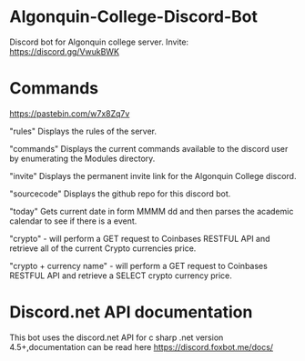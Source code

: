 # Algonquin-College-Discord-Bot 

Discord bot for Algonquin college server. Invite: https://discord.gg/VwukBWK

# Commands

https://pastebin.com/w7x8Zq7v

"rules" Displays the rules of the server.

"commands" Displays the current commands available to the discord user by enumerating the Modules directory.

"invite" Displays the permanent invite link for the Algonquin College discord.

"sourcecode" Displays the github repo for this discord bot.

"today" Gets current date in form MMMM dd and then parses the academic calendar to see if there is a event.

"crypto" - will perform a GET request to Coinbases RESTFUL API and retrieve all of the current Crypto currencies price.

"crypto + currency name" - will perform a GET request to Coinbases RESTFUL API and retrieve a SELECT crypto currency price.
# Discord.net API documentation

This bot uses the discord.net API for c sharp .net version 4.5+,documentation can be read here https://discord.foxbot.me/docs/
